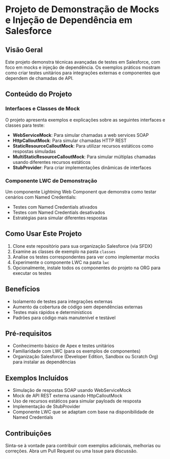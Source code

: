 # Projeto de Demonstração de Mocks e Injeção de Dependência em Salesforce

## Visão Geral

Este projeto demonstra técnicas avançadas de testes em Salesforce, com foco em mocks e injeção de dependência. Os exemplos práticos mostram como criar testes unitários para integrações externas e componentes que dependem de chamadas de API.

## Conteúdo do Projeto

### Interfaces e Classes de Mock

O projeto apresenta exemplos e explicações sobre as seguintes interfaces e classes para teste:

- **WebServiceMock**: Para simular chamadas a web services SOAP
- **HttpCalloutMock**: Para simular chamadas HTTP REST
- **StaticResourceCalloutMock**: Para utilizar recursos estáticos como respostas simuladas
- **MultiStaticResourceCalloutMock**: Para simular múltiplas chamadas usando diferentes recursos estáticos
- **StubProvider**: Para criar implementações dinâmicas de interfaces

### Componente LWC de Demonstração

Um componente Lightning Web Component que demonstra como testar cenários com Named Credentials:

- Testes com Named Credentials ativados
- Testes com Named Credentials desativados
- Estratégias para simular diferentes respostas

## Como Usar Este Projeto

1. Clone este repositório para sua organização Salesforce (via SFDX)
2. Examine as classes de exemplo na pasta `classes`
3. Analise os testes correspondentes para ver como implementar mocks
4. Experimente o componente LWC na pasta `lwc`
5. Opcionalmente, instale todos os componentes do projeto na ORG para executar os testes

## Benefícios

- Isolamento de testes para integrações externas
- Aumento da cobertura de código sem dependências externas
- Testes mais rápidos e determinísticos
- Padrões para código mais manutenível e testável

## Pré-requisitos

- Conhecimento básico de Apex e testes unitários
- Familiaridade com LWC (para os exemplos de componentes)
- Organização Salesforce (Developer Edition, Sandbox ou Scratch Org) para instalar as dependências

## Exemplos Incluídos

- Simulação de respostas SOAP usando WebServiceMock
- Mock de API REST externa usando HttpCalloutMock
- Uso de recursos estáticos para simular payloads de resposta
- Implementação de StubProvider
- Componente LWC que se adaptam com base na disponibilidade de Named Credentials

## Contribuições

Sinta-se à vontade para contribuir com exemplos adicionais, melhorias ou correções. Abra um Pull Request ou uma Issue para discussão.
